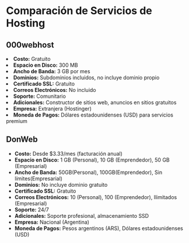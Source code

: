 <body>
    <h1>Comparación de Servicios de Hosting</h1>
    <div class="principal">
        <div class="columna">
            <h2>000webhost</h2>
                <li><strong>Costo:</strong> Gratuito</li>
                <li><strong>Espacio en Disco:</strong> 300 MB</li>
                <li><strong>Ancho de Banda:</strong> 3 GB por mes</li>
                <li><strong>Dominios:</strong> Subdominios incluidos, no incluye dominio propio</li>
                <li><strong>Certificado SSL:</strong> Gratuito</li>
                <li><strong>Correos Electrónicos:</strong> No incluido</li>
                <li><strong>Soporte:</strong> Comunitario</li>
                <li><strong>Adicionales:</strong> Constructor de sitios web, anuncios en sitios gratuitos</li>
                <li><strong>Empresa:</strong> Extranjera (Hostinger)</li>
                <li><strong>Moneda de Pagos:</strong> Dólares estadounidenses (USD) para servicios premium</li>
            </ul>
        </div>
        <div class="columna">
            <h2>DonWeb</h2>
            <ul>
                <li><strong>Costo:</strong> Desde $3.33/mes (facturación anual)</li>
                <li><strong>Espacio en Disco:</strong> 1 GB (Personal), 10 GB (Emprendedor), 50 GB (Empresarial)</li>
                <li><strong>Ancho de Banda:</strong> 50GB(Personal), 100GB(Emprendedor), Sin límites(Empresarial)</li>
                <li><strong>Dominios:</strong> No incluye dominio gratuito</li>
                <li><strong>Certificado SSL:</strong> Gratuito</li>
                <li><strong>Correos Electrónicos:</strong> 10 (Personal), 100 (Emprendedor), Ilimitados (Empresarial)</li>
                <li><strong>Soporte:</strong> 24/7</li>
                <li><strong>Adicionales:</strong> Soporte profesional, almacenamiento SSD</li>
                <li><strong>Empresa:</strong> Nacional (Argentina)</li>
                <li><strong>Moneda de Pagos:</strong> Pesos argentinos (ARS), Dólares estadounidenses (USD)</li>
            </ul>
        </div>
    </div>
</body>


